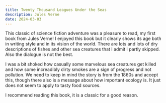 ```yaml
---
title: Twenty Thousand Leagues Under the Seas
description: Jules Verne
date: 2024-03-03
---
```


This classic of science fiction adventure was a pleasure to read, my first book from Jules Verne! I enjoyed this book but it clearly shows its age both in writing style and in its vision of the world. There are lots and lots of dry descriptions of fishes and other sea creatures that I admit I partly skipped. Also the dialogue is not the best.

I was a bit shoked how casually some marvelous sea creatures get killed and how some increadibly dirty smokes are a sign of progress and not pollution. We need to keep in mind the story is from the 1860s and accept this, though there also is a message about how important ecology is. It just does not seem to apply to tasty food sources.

I recommend reading this book, it is a classic for a good reason.
